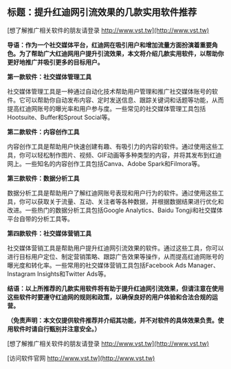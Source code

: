 ## **标题：提升红迪网引流效果的几款实用软件推荐**

[想了解推广相关软件的朋友请登录 http://www.vst.tw](http://www.vst.tw)

**导语：作为一个社交媒体平台，红迪网在吸引用户和增加流量方面扮演着重要角色。为了帮助广大红迪网用户提升引流效果，本文将介绍几款实用软件，以帮助你更好地推广并吸引更多的目标用户。**

**第一款软件：社交媒体管理工具**

社交媒体管理工具是一种通过自动化技术帮助用户管理和推广社交媒体账号的软件。它可以帮助你自动发布内容、定时发送信息、跟踪关键词和话题等功能，从而提高红迪网账号的曝光率和用户参与度。一些常见的社交媒体管理工具包括Hootsuite、Buffer和Sprout Social等。

**第二款软件：内容创作工具**

内容创作工具是帮助用户快速创建有趣、有吸引力的内容的软件。通过使用这些工具，你可以轻松制作图片、视频、GIF动画等多种类型的内容，并将其发布到红迪网上。一些知名的内容创作工具包括Canva、Adobe Spark和Filmora等。

**第三款软件：数据分析工具**

数据分析工具是帮助用户了解红迪网账号表现和用户行为的软件。通过使用这些工具，你可以获取关于流量、互动、关注者等各种数据，并根据数据结果进行优化和改进。一些热门的数据分析工具包括Google Analytics、Baidu Tongji和社交媒体平台自带的分析工具等。

**第四款软件：社交媒体营销工具**

社交媒体营销工具是帮助用户提升红迪网引流效果的软件。通过这些工具，你可以进行目标用户定位、制定营销策略、跟踪广告效果等操作，从而提高红迪网账号的曝光度和转化率。一些常用的社交媒体营销工具包括Facebook Ads Manager、Instagram Insights和Twitter Ads等。

**结语：以上所推荐的几款实用软件将有助于提升红迪网引流效果，但请注意在使用这些软件时要遵守红迪网的规则和政策，以确保良好的用户体验和合法合规的运营。**

**（免责声明：本文仅提供软件推荐并介绍其功能，并不对软件的具体效果负责。使用软件时请自行甄别并注意安全。）**

[想了解推广相关软件的朋友请登录 http://www.vst.tw](http://www.vst.tw)


[访问软件官网 http://www.vst.tw](http://www.vst.tw)
